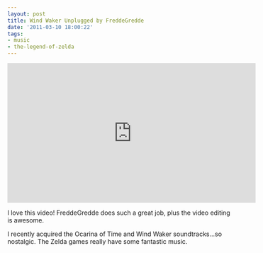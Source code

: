 ```yaml
---
layout: post
title: Wind Waker Unplugged by FreddeGredde
date: '2011-03-10 18:00:22'
tags:
- music
- the-legend-of-zelda
---
```


<iframe width="560" height="315" src="https://www.youtube-nocookie.com/embed/uRv8gnBMiWM?rel=0" frameborder="0" allowfullscreen></iframe>

I love this video! FreddeGredde does such a great job, plus the video editing is awesome.

I recently acquired the Ocarina of Time and Wind Waker soundtracks...so nostalgic. The Zelda games really have some fantastic music.